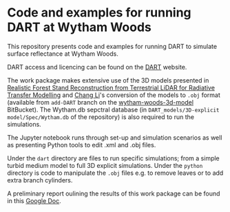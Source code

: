 # Code and examples for running DART at Wytham Woods

This repository presents code and examples for running DART to simulate surface reflectance at Wytham Woods. 

DART access and licencing can be found on the [DART](https://dart.omp.eu/#/) website.

The work package makes extensive use of the 3D models presented in [Realistic Forest Stand Reconstruction from Terrestrial LiDAR for Radiative Transfer Modelling](https://www.mdpi.com/2072-4292/10/6/933/htm) and [Chang Li](https://www.ugent.be/bw/environment/en/research/cavelab/contact/liu-chang)'s conversion of the models to `.obj` format (available from `add-DART` branch on the [wytham-woods-3d-model](https://bitbucket.org/tree_research/wytham_woods_3d_model/src/add_dart/) BitBucket). The Wytham.db sepctral database (in `DART_models/3D-explicit model/Spec/Wytham.db` of the repository) is also required to run the simulations. 

The Jupyter notebook runs through set-up and simulation scenarios as well as presenting Python tools to edit .xml and .obj files. 

Under the `dart` directory are files to run specific simulations; from a simple turbid medium model to full 3D explicit simulations. Under the `python` directory is code to manipulate the `.obj` files e.g. to remove leaves or to add extra branch cylinders.

A preliminary report oulining the results of this work package can be found in this [Google Doc](https://docs.google.com/document/d/1s9NbucR17Kpbeg3oip5GynxA-wM-zzzBTww6T5kO3mg/edit?usp=sharing).
